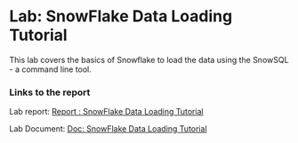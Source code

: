 # Lab: SnowFlake Data Loading Tutorial

  This lab covers the basics of Snowflake to load the data using the SnowSQL - a command line tool.
  
### Links to the report

Lab report: [Report : SnowFlake Data Loading Tutorial](https://codelabs-preview.appspot.com/?file_id=1qN-56SdPPTdfheOMmzkKAVJYxcCUc4kVKInZpk2QFa4#0)

Lab Document: [Doc: SnowFlake Data Loading Tutorial](https://docs.google.com/document/d/1qN-56SdPPTdfheOMmzkKAVJYxcCUc4kVKInZpk2QFa4/edit?usp=sharing)
